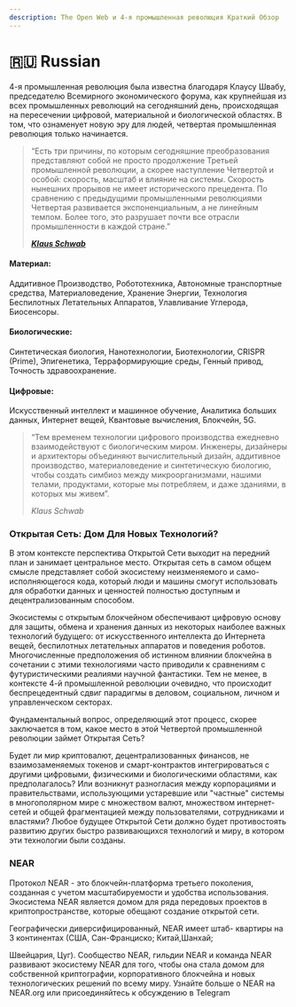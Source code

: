 ```yaml
---
description: The Open Web и 4-я промышленная революция Краткий Обзор
---
```


# 🇷🇺 Russian

4-я промышленная революция была известна благодаря Клаусу Швабу, председателю Всемирного экономического форума, как крупнейшая из всех промышленных революций на сегодняшний день, происходящая на пересечении цифровой, материальной и биологической областях. В том, что ознаменует новую эру для людей, четвертая промышленная революция только начинается.

> “Есть три причины, по которым сегодняшние преобразования представляют собой не просто продолжение Третьей промышленной революции, а скорее наступление Четвертой и особой: скорость, масштаб и влияние на системы. Скорость нынешних прорывов не имеет исторического прецедента. По сравнению с предыдущими промышленными революциями Четвертая развивается экспоненциальным, а не линейным темпом. Более того, это разрушает почти все отрасли промышленности в каждой стране.”&#x20;
>
> __[_Klaus Schwab_](https://www.weforum.org/agenda/2016/01/the-fourth-industrial-revolution-what-it-means-and-how-to-respond/)__

#### Материал:&#x20;

Аддитивное Производство, Робототехника, Автономные транспортные средства, Материаловедение, Хранение Энергии, Технология Беспилотных Летательных Аппаратов, Улавливание Углерода, Биосенсоры.

#### Биологические:&#x20;

Синтетическая биология, Нанотехнологии, Биотехнологии, CRISPR (Prime), Эпигенетика, Терраформирующие среды, Генный привод, Точность здравоохранение.

#### Цифровые:&#x20;

Искусственный интеллект и машинное обучение, Аналитика больших данных, Интернет вещей, Квантовые вычисления, Блокчейн, 5G.

> “Тем временем технологии цифрового производства ежедневно взаимодействуют с биологическим миром. Инженеры, дизайнеры и архитекторы объединяют вычислительный дизайн, аддитивное производство, материаловедение и синтетическую биологию, чтобы создать симбиоз между микроорганизмами, нашими телами, продуктами, которые мы потребляем, и даже зданиями, в которых мы живем”.
>
> _Klaus Schwab_

### Открытая Сеть: Дом Для Новых Технологий?

В этом контексте перспектива Открытой Сети выходит на передний план и занимает центральное место. Открытая сеть в самом общем смысле представляет собой экосистему неизменяемого и само-исполняющегося кода, который люди и машины смогут использовать для обработки данных и ценностей полностью доступным и децентрализованным способом.&#x20;

Экосистемы с открытым блокчейном обеспечивают цифровую основу для защиты, обмена и хранения данных из некоторых наиболее важных технологий будущего: от искусственного интеллекта до Интернета вещей, беспилотных летательных аппаратов и поведения роботов. Многочисленные предположения об истинном влиянии блокчейна в сочетании с этими технологиями часто приводили к сравнениям с футуристическими реалиями научной фантастики. Тем не менее, в контексте 4-й промышленной революции очевидно, что происходит беспрецедентный сдвиг парадигмы в деловом, социальном, личном и управленческом секторах.

Фундаментальный вопрос, определяющий этот процесс, скорее заключается в том, какое место в этой Четвертой промышленной революции займет Открытая Сеть?&#x20;

Будет ли мир криптовалют, децентрализованных финансов, не взаимозаменяемых токенов и смарт-контрактов интегрироваться с другими цифровыми, физическими и биологическими областями, как предполагалось? Или возникнут разногласия между корпорациями и правительствами, использующими устаревшие или "частные" системы в многополярном мире с множеством валют, множеством интернет-сетей и общей фрагментацией между пользователями, сотрудниками и властями? Любое будущее Открытой Сети должно будет противостоять развитию других быстро развивающихся технологий и миру, в котором эти технологии были созданы.

### NEAR

Протокол NEAR - это блокчейн-платформа третьего поколения, созданная с учетом масштабируемости и удобства использования. Экосистема NEAR является домом для ряда передовых проектов в криптопространстве, которые обещают создание открытой сети.

Географически диверсифицированный, NEAR имеет штаб- квартиры на 3 континентах (США, Сан-Франциско; Китай,Шанхай;

Швейцария, Цуг). Сообщество NEAR, гильдии NEAR и команда NEAR развивают экосистему NEAR для того, чтобы она стала домом для собственной криптографии, корпоративного блокчейна и новых технологических решений по всему миру. Узнайте больше о NEAR на NEAR.org или присоединяйтесь к обсуждению в Telegram
